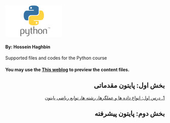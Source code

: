 <img src="images/Python-logo.png" alt="Diffrent perspective of objects." width="180" height="100" >

#### By: Hossein Haghbin

Supported files and codes for the Python course

#### You may use the [This weblog](https://haghbinh.github.io/Python-Course/) to preview the content files.
<h2 style="text-align: justify; direction:rtl">   
بخش اول: پایتون مقدماتی
</h2>

<div dir=rtl>
<a href="https://github.com/haghbinh/Python-Course/blob/master/Note%20Books/sec1.ipynb" target="_blank">
  1. درس اول: انواع داده ها و عملگرها، رشته ها، توابع ریاضی پایتون 
</a> <br>
  


<h2 style="text-align: justify; direction:rtl">   
بخش دوم: پایتون پیشرفته
</h2>

